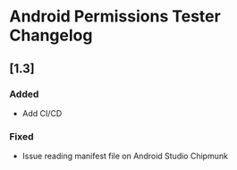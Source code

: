 # Android Permissions Tester Changelog

## [1.3]
### Added
- Add CI/CD

### Fixed
- Issue reading manifest file on Android Studio Chipmunk